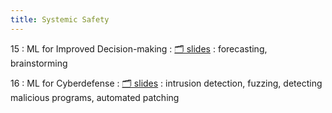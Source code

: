 ```yaml
---
title: Systemic Safety
---
```


15
: ML for Improved Decision-making
    : [🗂️ slides](https://docs.google.com/presentation/d/1HmbLzwmx4IiqoIlhoZ0uDTdLxCP31O3XM9mhJOlJRYM/edit?usp=sharing)
: forecasting, brainstorming

16
: ML for Cyberdefense
  : [🗂️ slides](https://docs.google.com/presentation/d/1VUpMbPMqYwQltQuqaIAQrG6lWL2Go1Wstdhw5ciuBKo/edit?usp=sharing)
: intrusion detection, fuzzing, detecting malicious programs, automated patching